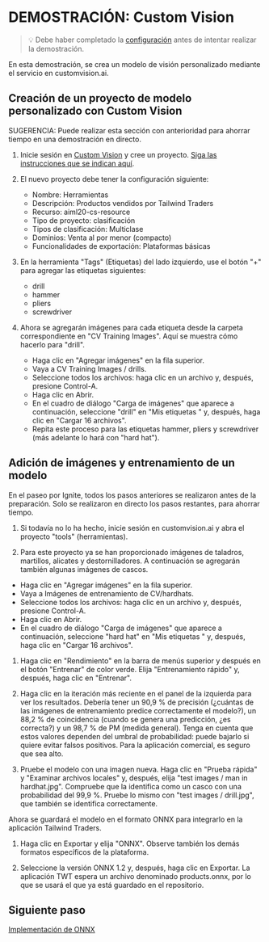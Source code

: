 # <a name="demo-custom-vision"></a>DEMOSTRACIÓN: Custom Vision

> 💡 Debe haber completado la [configuración](https://github.com/microsoft/ignite-learning-paths-training-aiml/blob/master/aiml20/DEMO%20Setup.md) antes de intentar realizar la demostración.

En esta demostración, se crea un modelo de visión personalizado mediante el servicio en customvision.ai.

## <a name="create-a-custom-model-project-with-custom-vision"></a>Creación de un proyecto de modelo personalizado con Custom Vision

SUGERENCIA: Puede realizar esta sección con anterioridad para ahorrar tiempo en una demostración en directo.

1. Inicie sesión en [Custom Vision](https://customvision.ai) y cree un proyecto.
   [Siga las instrucciones que se indican aquí](https://docs.microsoft.com/azure/cognitive-services/custom-vision-service/getting-started-build-a-classifier?WT.mc_id=msignitethetour2019-github-aiml20).

1. El nuevo proyecto debe tener la configuración siguiente:

    - Nombre: Herramientas
    - Descripción: Productos vendidos por Tailwind Traders
    - Recurso: aiml20-cs-resource
    - Tipo de proyecto: clasificación
    - Tipos de clasificación: Multiclase
    - Dominios: Venta al por menor (compacto)
    - Funcionalidades de exportación: Plataformas básicas

1. En la herramienta "Tags" (Etiquetas) del lado izquierdo, use el botón "+" para agregar las etiquetas siguientes:

    - drill
    - hammer
    - pliers
    - screwdriver

1. Ahora se agregarán imágenes para cada etiqueta desde la carpeta correspondiente en "CV Training Images". Aquí se muestra cómo hacerlo para "drill".

    - Haga clic en "Agregar imágenes" en la fila superior.
    - Vaya a CV Training Images / drills.
    - Seleccione todos los archivos: haga clic en un archivo y, después, presione Control-A.
    - Haga clic en Abrir.
    - En el cuadro de diálogo "Carga de imágenes" que aparece a continuación, seleccione "drill" en "Mis etiquetas " y, después, haga clic en "Cargar 16 archivos".
    - Repita este proceso para las etiquetas hammer, pliers y screwdriver (más adelante lo hará con "hard hat").

## <a name="add-images-and-train-a-model"></a>Adición de imágenes y entrenamiento de un modelo

En el paseo por Ignite, todos los pasos anteriores se realizaron antes de la preparación. Solo se realizaron en directo los pasos restantes, para ahorrar tiempo.

1. Si todavía no lo ha hecho, inicie sesión en customvision.ai y abra el proyecto "tools" (herramientas).

1. Para este proyecto ya se han proporcionado imágenes de taladros, martillos, alicates y destornilladores. A continuación se agregarán también algunas imágenes de cascos.

- Haga clic en "Agregar imágenes" en la fila superior.
- Vaya a Imágenes de entrenamiento de CV/hardhats.
- Seleccione todos los archivos: haga clic en un archivo y, después, presione Control-A.
- Haga clic en Abrir.
- En el cuadro de diálogo "Carga de imágenes" que aparece a continuación, seleccione "hard hat" en "Mis etiquetas " y, después, haga clic en "Cargar 16 archivos".

1. Haga clic en "Rendimiento" en la barra de menús superior y después en el botón "Entrenar" de color verde. Elija "Entrenamiento rápido" y, después, haga clic en "Entrenar".

1. Haga clic en la iteración más reciente en el panel de la izquierda para ver los resultados. Debería tener un 90,9 % de precisión (¿cuántas de las imágenes de entrenamiento predice correctamente el modelo?), un 88,2 % de coincidencia (cuando se genera una predicción, ¿es correcta?) y un 98,7 % de PM (medida general). Tenga en cuenta que estos valores dependen del umbral de probabilidad: puede bajarlo si quiere evitar falsos positivos.
   Para la aplicación comercial, es seguro que sea alto.

1. Pruebe el modelo con una imagen nueva. Haga clic en "Prueba rápida" y "Examinar archivos locales" y, después, elija "test images / man in hardhat.jpg". Compruebe que la identifica como un casco con una probabilidad del 99,9 %. Pruebe lo mismo con "test images / drill.jpg", que también se identifica correctamente.

Ahora se guardará el modelo en el formato ONNX para integrarlo en la aplicación Tailwind Traders.

1. Haga clic en Exportar y elija "ONNX". Observe también los demás formatos específicos de la plataforma.

1. Seleccione la versión ONNX 1.2 y, después, haga clic en Exportar. La aplicación TWT espera un archivo denominado products.onnx, por lo que se usará el que ya está guardado en el repositorio.

## <a name="next-step"></a>Siguiente paso

[Implementación de ONNX](DEMO%20ONNX%20deployment.md)
